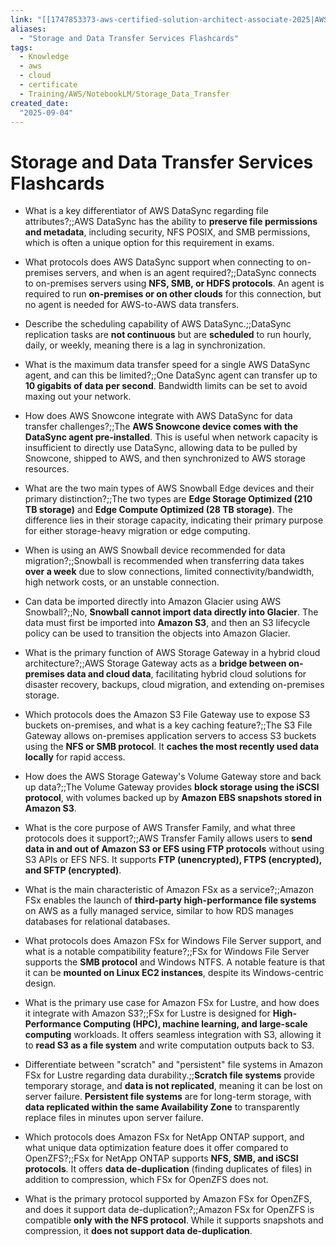 ```yaml
---
link: "[[1747853373-aws-certified-solution-architect-associate-2025|AWS Certified Solution Architect Associate 2025]]"
aliases: 
  - "Storage and Data Transfer Services Flashcards"
tags:
  - Knowledge
  - aws
  - cloud
  - certificate
  - Training/AWS/NotebookLM/Storage_Data_Transfer
created_date:
  "2025-09-04"
---
```

# Storage and Data Transfer Services Flashcards
- What is a key differentiator of AWS DataSync regarding file attributes?;;AWS DataSync has the ability to **preserve file permissions and metadata**, including security, NFS POSIX, and SMB permissions, which is often a unique option for this requirement in exams.
<!--SR:!2025-09-06,1,230-->
- What protocols does AWS DataSync support when connecting to on-premises servers, and when is an agent required?;;DataSync connects to on-premises servers using **NFS, SMB, or HDFS protocols**. An agent is required to run **on-premises or on other clouds** for this connection, but no agent is needed for AWS-to-AWS data transfers.
<!--SR:!2025-09-06,1,230-->
- Describe the scheduling capability of AWS DataSync.;;DataSync replication tasks are **not continuous** but are **scheduled** to run hourly, daily, or weekly, meaning there is a lag in synchronization.
<!--SR:!2025-09-08,3,250-->
- What is the maximum data transfer speed for a single AWS DataSync agent, and can this be limited?;;One DataSync agent can transfer up to **10 gigabits of data per second**. Bandwidth limits can be set to avoid maxing out your network.
<!--SR:!2025-09-06,1,230-->
- How does AWS Snowcone integrate with AWS DataSync for data transfer challenges?;;The **AWS Snowcone device comes with the DataSync agent pre-installed**. This is useful when network capacity is insufficient to directly use DataSync, allowing data to be pulled by Snowcone, shipped to AWS, and then synchronized to AWS storage resources.
<!--SR:!2025-09-06,1,230-->
- What are the two main types of AWS Snowball Edge devices and their primary distinction?;;The two types are **Edge Storage Optimized (210 TB storage)** and **Edge Compute Optimized (28 TB storage)**. The difference lies in their storage capacity, indicating their primary purpose for either storage-heavy migration or edge computing.
<!--SR:!2025-09-06,1,230-->
- When is using an AWS Snowball device recommended for data migration?;;Snowball is recommended when transferring data takes **over a week** due to slow connections, limited connectivity/bandwidth, high network costs, or an unstable connection.
<!--SR:!2025-09-09,4,270-->
- Can data be imported directly into Amazon Glacier using AWS Snowball?;;No, **Snowball cannot import data directly into Glacier**. The data must first be imported into **Amazon S3**, and then an S3 lifecycle policy can be used to transition the objects into Amazon Glacier.
<!--SR:!2025-09-09,4,270-->
- What is the primary function of AWS Storage Gateway in a hybrid cloud architecture?;;AWS Storage Gateway acts as a **bridge between on-premises data and cloud data**, facilitating hybrid cloud solutions for disaster recovery, backups, cloud migration, and extending on-premises storage.
<!--SR:!2025-09-09,4,270-->
- Which protocols does the Amazon S3 File Gateway use to expose S3 buckets on-premises, and what is a key caching feature?;;The S3 File Gateway allows on-premises application servers to access S3 buckets using the **NFS or SMB protocol**. It **caches the most recently used data locally** for rapid access.
<!--SR:!2025-09-06,1,230-->
- How does the AWS Storage Gateway's Volume Gateway store and back up data?;;The Volume Gateway provides **block storage using the iSCSI protocol**, with volumes backed up by **Amazon EBS snapshots stored in Amazon S3**.
<!--SR:!2025-09-06,1,230-->
- What is the core purpose of AWS Transfer Family, and what three protocols does it support?;;AWS Transfer Family allows users to **send data in and out of Amazon S3 or EFS using FTP protocols** without using S3 APIs or EFS NFS. It supports **FTP (unencrypted), FTPS (encrypted), and SFTP (encrypted)**.
<!--SR:!2025-09-08,3,250-->
- What is the main characteristic of Amazon FSx as a service?;;Amazon FSx enables the launch of **third-party high-performance file systems** on AWS as a fully managed service, similar to how RDS manages databases for relational databases.
<!--SR:!2025-09-06,1,230-->
- What protocols does Amazon FSx for Windows File Server support, and what is a notable compatibility feature?;;FSx for Windows File Server supports the **SMB protocol** and Windows NTFS. A notable feature is that it can be **mounted on Linux EC2 instances**, despite its Windows-centric design.
<!--SR:!2025-09-06,1,230-->
- What is the primary use case for Amazon FSx for Lustre, and how does it integrate with Amazon S3?;;FSx for Lustre is designed for **High-Performance Computing (HPC), machine learning, and large-scale computing** workloads. It offers seamless integration with S3, allowing it to **read S3 as a file system** and write computation outputs back to S3.
<!--SR:!2025-09-08,3,250-->
- Differentiate between "scratch" and "persistent" file systems in Amazon FSx for Lustre regarding data durability.;;**Scratch file systems** provide temporary storage, and **data is not replicated**, meaning it can be lost on server failure. **Persistent file systems** are for long-term storage, with **data replicated within the same Availability Zone** to transparently replace files in minutes upon server failure.
<!--SR:!2025-09-09,4,270-->
- Which protocols does Amazon FSx for NetApp ONTAP support, and what unique data optimization feature does it offer compared to OpenZFS?;;FSx for NetApp ONTAP supports **NFS, SMB, and iSCSI protocols**. It offers **data de-duplication** (finding duplicates of files) in addition to compression, which FSx for OpenZFS does not.
<!--SR:!2025-09-09,4,270-->
- What is the primary protocol supported by Amazon FSx for OpenZFS, and does it support data de-duplication?;;Amazon FSx for OpenZFS is compatible **only with the NFS protocol**. While it supports snapshots and compression, it **does not support data de-duplication**.
<!--SR:!2025-09-06,1,230-->



